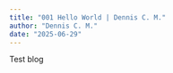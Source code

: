 ```yaml
---
title: "001 Hello World | Dennis C. M."
author: "Dennis C. M."
date: "2025-06-29"
---
```


Test blog